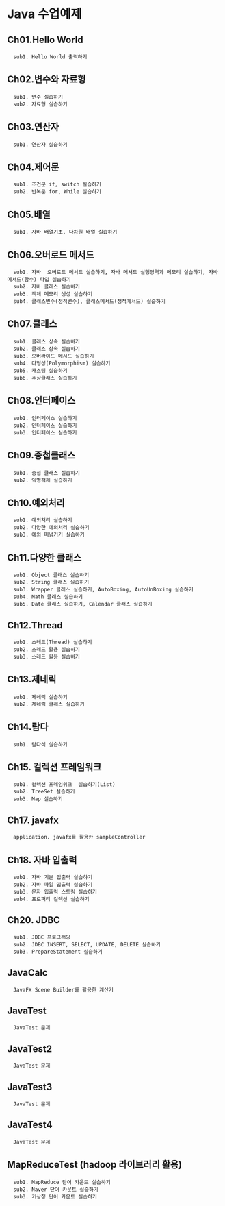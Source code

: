 # Java 수업예제

## Ch01.Hello World
```
  sub1. Hello World 출력하기
```

## Ch02.변수와 자료형
```
  sub1. 변수 실습하기
  sub2. 자료형 실습하기
```

## Ch03.연산자
```
  sub1. 연산자 실습하기
```

## Ch04.제어문
```
  sub1. 조건문 if, switch 실습하기
  sub2. 반복문 for, While 실습하기
```

## Ch05.배열
```
  sub1. 자바 배열기초, 다차원 배열 실습하기
```

## Ch06.오버로드 메서드
```
  sub1. 자바  오버로드 메서드 실습하기, 자바 메서드 실행영역과 메모리 실습하기, 자바 메서드(함수) 타입 실습하기
  sub2. 자바 클래스 실습하기
  sub3. 객체 메모리 생성 실습하기
  sub4. 클래스변수(정적변수), 클래스메서드(정적메서드) 실습하기
```

## Ch07.클래스
```
  sub1. 클래스 상속 실습하기
  sub2. 클래스 상속 실습하기
  sub3. 오버라이드 메서드 실습하기
  sub4. 다형성(Polymorphism) 실습하기
  sub5. 캐스팅 실습하기
  sub6. 추상클래스 실습하기
```

## Ch08.인터페이스
```
  sub1. 인터페이스 실습하기
  sub2. 인터페이스 실습하기
  sub3. 인터페이스 실습하기
```

## Ch09.중첩클래스
```
  sub1. 중첩 클래스 실습하기
  sub2. 익명객체 실습하기
```

## Ch10.예외처리
```
  sub1. 예외처리 실습하기
  sub2. 다양한 예외처리 실습하기
  sub3. 예외 떠넘기기 실습하기
```

## Ch11.다양한 클래스
```
  sub1. Object 클래스 실습하기
  sub2. String 클래스 실습하기
  sub3. Wrapper 클래스 실습하기, AutoBoxing, AutoUnBoxing 실습하기
  sub4. Math 클래스 실습하기
  sub5. Date 클래스 실습하기, Calendar 클래스 실습하기
```

## Ch12.Thread
```
  sub1. 스레드(Thread) 실습하기
  sub2. 스레드 활용 실습하기
  sub3. 스레드 활용 실습하기
```

## Ch13.제네릭
```
  sub1. 제네릭 실습하기
  sub2. 제네릭 클래스 실습하기
```

## Ch14.람다
```
  sub1. 람다식 실습하기
```

## Ch15. 컬렉션 프레임워크
```
  sub1. 컬렉션 프레임워크  실습하기(List)
  sub2. TreeSet 실습하기
  sub3. Map 실습하기
```

## Ch17. javafx
```
  application. javafx를 활용한 sampleController
```

## Ch18. 자바 입출력
```
  sub1. 자바 기본 입출력 실습하기
  sub2. 자바 파일 입출력 실습하기
  sub3. 문자 입출력 스트림 실습하기
  sub4. 프로퍼티 컬렉션 실습하기
```

## Ch20. JDBC
```
  sub1. JDBC 프로그래밍
  sub2. JDBC INSERT, SELECT, UPDATE, DELETE 실습하기
  sub3. PrepareStatement 실습하기
```

## JavaCalc
```
  JavaFX Scene Builder를 활용한 계산기
```

## JavaTest
```
  JavaTest 문제
```

## JavaTest2
```
  JavaTest 문제
```

## JavaTest3
```
  JavaTest 문제
```

## JavaTest4
```
  JavaTest 문제
```

## MapReduceTest (hadoop 라이브러리 활용)
```
  sub1. MapReduce 단어 카운트 실습하기
  sub2. Naver 단어 카운트 실습하기
  sub3. 기상청 단어 카운트 실습하기
```

